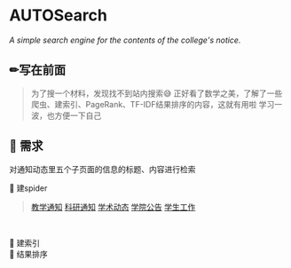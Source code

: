 
# AUTOSearch
*A simple search engine for the contents of the college's notice.*
## ✏写在前面
> 为了搜一个材料，发现找不到站内搜索😅
> 正好看了数学之美，了解了一些爬虫、建索引、PageRank、TF-IDF结果排序的内容，这就有用啦
> 学习一波，也方便一下自己

## 📝 需求
对通知动态里五个子页面的信息的标题、内容进行检索

🍳 建spider
> [教学通知](http://au.njust.edu.cn/2075/list.htm)
> [科研通知](http://au.njust.edu.cn/2076/list.htm)
> [学术动态](http://au.njust.edu.cn/2078/list.htm)
> [学院公告](http://au.njust.edu.cn/2080/list.htm)
> [学生工作](http://au.njust.edu.cn/2082/list.htm)
<br>

🍲 建索引<br>
🥣 结果排序<br>
